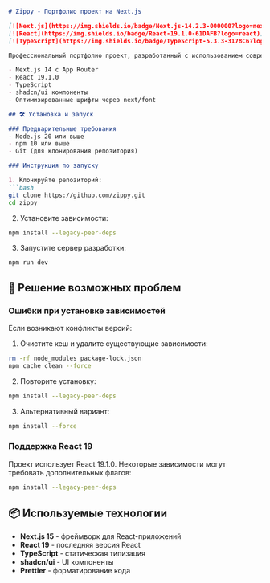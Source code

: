```markdown
# Zippy - Портфолио проект на Next.js

[![Next.js](https://img.shields.io/badge/Next.js-14.2.3-000000?logo=next.js)](https://nextjs.org/)
[![React](https://img.shields.io/badge/React-19.1.0-61DAFB?logo=react)](https://react.dev/)
[![TypeScript](https://img.shields.io/badge/TypeScript-5.3.3-3178C6?logo=typescript)](https://www.typescriptlang.org/)

Профессиональный портфолио проект, разработанный с использованием современных технологий:

- Next.js 14 с App Router
- React 19.1.0
- TypeScript
- shadcn/ui компоненты
- Оптимизированные шрифты через next/font

## 🛠 Установка и запуск

### Предварительные требования
- Node.js 20 или выше
- npm 10 или выше
- Git (для клонирования репозитория)

### Инструкция по запуску

1. Клонируйте репозиторий:
```bash
git clone https://github.com/zippy.git
cd zippy
```

2. Установите зависимости:
```bash
npm install --legacy-peer-deps
```

3. Запустите сервер разработки:
```bash
npm run dev
```

## 🔧 Решение возможных проблем

### Ошибки при установке зависимостей

Если возникают конфликты версий:

1. Очистите кеш и удалите существующие зависимости:
```bash
rm -rf node_modules package-lock.json
npm cache clean --force
```

2. Повторите установку:
```bash
npm install --legacy-peer-deps
```

3. Альтернативный вариант:
```bash
npm install --force
```

### Поддержка React 19

Проект использует React 19.1.0. Некоторые зависимости могут требовать дополнительных флагов:
```bash
npm install --legacy-peer-deps
```

## 📦 Используемые технологии

- **Next.js 15** - фреймворк для React-приложений
- **React 19** - последняя версия React
- **TypeScript** - статическая типизация
- **shadcn/ui** - UI компоненты
- **Prettier** - форматирование кода
